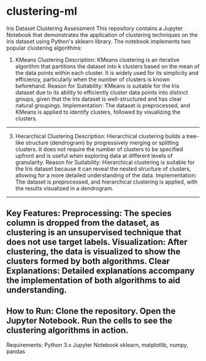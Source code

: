 # clustering-ml
Iris Dataset Clustering Assessment
This repository contains a Jupyter Notebook that demonstrates the application of clustering techniques on the Iris dataset using Python's sklearn library. The notebook implements two popular clustering algorithms:

1. KMeans Clustering
Description: KMeans clustering is an iterative algorithm that partitions the dataset into k clusters based on the mean of the data points within each cluster. It is widely used for its simplicity and efficiency, particularly when the number of clusters is known beforehand.
Reason for Suitability: KMeans is suitable for the Iris dataset due to its ability to efficiently cluster data points into distinct groups, given that the Iris dataset is well-structured and has clear natural groupings.
Implementation: The dataset is preprocessed, and KMeans is applied to identify clusters, followed by visualizing the clusters.
----

3. Hierarchical Clustering
Description: Hierarchical clustering builds a tree-like structure (dendrogram) by progressively merging or splitting clusters. It does not require the number of clusters to be specified upfront and is useful when exploring data at different levels of granularity.
Reason for Suitability: Hierarchical clustering is suitable for the Iris dataset because it can reveal the nested structure of clusters, allowing for a more detailed understanding of the data.
Implementation: The dataset is preprocessed, and hierarchical clustering is applied, with the results visualized in a dendrogram.
-------

Key Features:
Preprocessing: The species column is dropped from the dataset, as clustering is an unsupervised technique that does not use target labels.
Visualization: After clustering, the data is visualized to show the clusters formed by both algorithms.
Clear Explanations: Detailed explanations accompany the implementation of both algorithms to aid understanding.
-------

How to Run:
Clone the repository.
Open the Jupyter Notebook.
Run the cells to see the clustering algorithms in action.
--------

Requirements:
Python 3.x
Jupyter Notebook
sklearn, matplotlib, numpy, pandas

